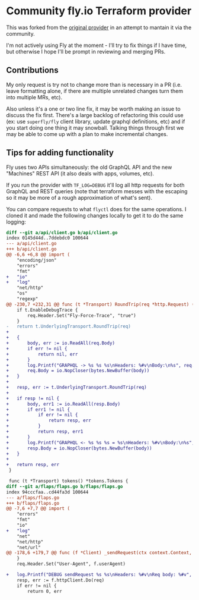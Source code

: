 # Community fly.io Terraform provider

This was forked from the [original provider](https://github.com/fly-apps/terraform-provider-fly) in an attempt to mantain it via the community.

I'm not actively using Fly at the moment - I'll try to fix things if I have time, but otherwise I hope I'll be prompt in reviewing and merging PRs.

## Contributions

My only request is try not to change more than is necessary in a PR (i.e. leave formatting alone, if there are multiple unrelated changes turn them into multiple MRs, etc).

Also unless it's a one or two line fix, it may be worth making an issue to discuss the fix first. There's a large backlog of refactoring this could use (ex: use `superfly/fly` client library, update graphql definitions, etc) and if you start doing one thing it may snowball. Talking things through first we may be able to come up with a plan to make incremental changes.

## Tips for adding functionality

Fly uses two APIs simultaneously: the old GraphQL API and the new "Machines" REST API (it also deals with apps, volumes, etc).

If you run the provider with `TF_LOG=DEBUG` it'll log all http requests for both GraphQL and REST queries (note that terraform messes with the escaping so it may be more of a rough approximation of what's sent).

You can compare requests to what `flyctl` does for the same operations. I cloned it and made the following changes locally to get it to do the same logging:

```patch
diff --git a/api/client.go b/api/client.go
index 0145d44d..7ddebdc0 100644
--- a/api/client.go
+++ b/api/client.go
@@ -6,6 +6,8 @@ import (
 	"encoding/json"
 	"errors"
 	"fmt"
+	"io"
+	"log"
 	"net/http"
 	"os"
 	"regexp"
@@ -230,7 +232,31 @@ func (t *Transport) RoundTrip(req *http.Request) (*http.Response, error) {
 	if t.EnableDebugTrace {
 		req.Header.Set("Fly-Force-Trace", "true")
 	}
-	return t.UnderlyingTransport.RoundTrip(req)
+
+	{
+		body, err := io.ReadAll(req.Body)
+		if err != nil {
+			return nil, err
+		}
+		log.Printf("GRAPHQL -> %s %s %s\nHeaders: %#v\nBody:\n%s", req.Method, req.Proto, req.URL.String(), req.Header, string(body))
+		req.Body = io.NopCloser(bytes.NewBuffer(body))
+	}
+
+	resp, err := t.UnderlyingTransport.RoundTrip(req)
+
+	if resp != nil {
+		body, err1 := io.ReadAll(resp.Body)
+		if err1 != nil {
+			if err != nil {
+				return resp, err
+			}
+			return resp, err1
+		}
+		log.Printf("GRAPHQL <- %s %s %s = %s\nHeaders: %#v\nBody:\n%s", req.Method, req.Proto, req.URL.String(), resp.Status, resp.Header, string(body))
+		resp.Body = io.NopCloser(bytes.NewBuffer(body))
+	}
+
+	return resp, err
 }

 func (t *Transport) tokens() *tokens.Tokens {
diff --git a/flaps/flaps.go b/flaps/flaps.go
index 94cccfaa..cd44fa3d 100644
--- a/flaps/flaps.go
+++ b/flaps/flaps.go
@@ -7,6 +7,7 @@ import (
 	"errors"
 	"fmt"
 	"io"
+	"log"
 	"net"
 	"net/http"
 	"net/url"
@@ -178,6 +179,7 @@ func (f *Client) _sendRequest(ctx context.Context, method, endpoint string, in,
 	}
 	req.Header.Set("User-Agent", f.userAgent)

+	log.Printf("DEBUG sendRequest %s %s\nHeaders: %#v\nReq body: %#v", method, endpoint, headers, in)
 	resp, err := f.httpClient.Do(req)
 	if err != nil {
 		return 0, err
```
